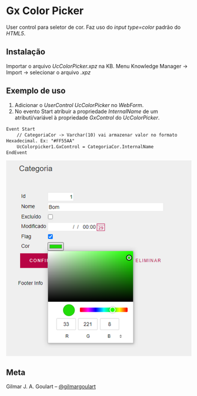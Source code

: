 # Gx Color Picker
User control para seletor de cor. Faz uso do _input type=color_ padrão do _HTML5_.

## Instalação
Importar o arquivo _UcColorPicker.xpz_ na KB.
    Menu Knowledge Manager -> Import -> selecionar o arquivo _.xpz_

## Exemplo de uso
1) Adicionar o _UserControl_ _UcColorPicker_ no _WebForm_.
2) No evento Start atribuir a propriedade _InternalName_ de um atributi/variável à propriedade _GxControl_ do _UcColorPicker_.

```Gx
Event Start
    // CategoriaCor -> Varchar(10) vai armazenar valor no formato Hexadecimal. Ex: "#FF55AA"
    UcColorpicker1.GxControl = CategoriaCor.InternalName
EndEvent
```

![Em execução](print.png)

## Meta
Gilmar J. A. Goulart – [@gilmargoulart](https://github.com/gilmargoulart)
